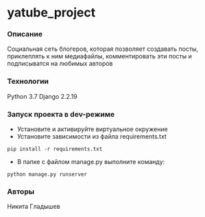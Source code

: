 # yatube_project
### Описание
Социальная сеть блогеров, которая позволяет создавать посты, приклеплять к ним медиафайлы, комментировать эти посты и подписыватся на любимых авторов
### Технологии
Python 3.7
Django 2.2.19
### Запуск проекта в dev-режиме
- Установите и активируйте виртуальное окружение
- Установите зависимости из файла requirements.txt
```
pip install -r requirements.txt
``` 
- В папке с файлом manage.py выполните команду:
```
python manage.py runserver
```
### Авторы
Никита Гладышев
